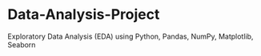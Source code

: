 # Data-Analysis-Project
Exploratory Data Analysis (EDA) using Python, Pandas, NumPy, Matplotlib, Seaborn
